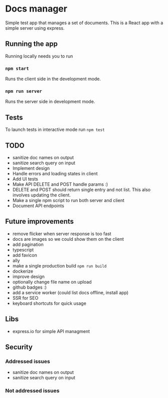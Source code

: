 # Docs manager

Simple test app that manages a set of documents. This is a React app with a simple server using express.

## Running the app

Running locally needs you to run

### `npm start`

Runs the client side in the development mode.

### `npm run server`

Runs the server side in development mode.

## Tests

To launch tests in interactive mode run `npm test`

## TODO

- sanitize doc names on output
- sanitize search query on input
- Implement design
- Handle errors and loading states in client
- Add UI tests
- Make API DELETE and POST handle params :)
- DELETE and POST should return single entry and not list. This also involves updating the client.
- Make a single npm script to run both server and client
- Document API endpoints

## Future improvements

- remove flicker when server response is too fast
- docs are images so we could show them on the client
- add pagination
- typescript
- add favicon
- ally
- make a single production build `npm run build`
- dockerize
- improve design
- optionally change file name on upload
- github badges :)
- add a service worker (could list docs offline, install app)
- SSR for SEO
- keyboard shortcuts for quick usage

## Libs

- express.io for simple API managment

## Security

### Addressed issues

- sanitize doc names on output
- sanitize search query on input

### Not addressed issues
